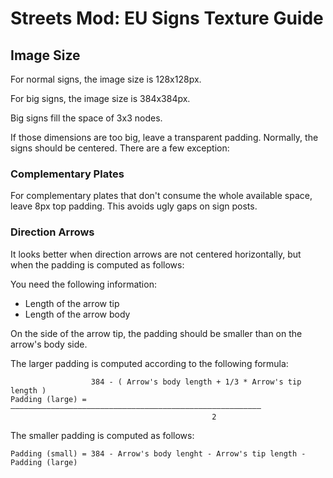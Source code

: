 # Streets Mod: EU Signs Texture Guide

## Image Size
For normal signs, the image size is 128x128px.

For big signs, the image size is 384x384px.

Big signs fill the space of 3x3 nodes.

If those dimensions are too big, leave a transparent padding.
Normally, the signs should be centered. There are a few exception:

### Complementary Plates
For complementary plates that don't consume the whole available space,
leave 8px top padding. This avoids ugly gaps on sign posts.

### Direction Arrows
It looks better when direction arrows are not centered horizontally,
but when the padding is computed as follows:

You need the following information:

* Length of the arrow tip
* Length of the arrow body

On the side of the arrow tip, the padding should be smaller than on the arrow's body side.

The larger padding is computed according to the following formula:

```
                  384 - ( Arrow's body length + 1/3 * Arrow's tip length )
Padding (large) = ––––––––––––––––––––––––––––––––––––––––––––––––––––––––
                                             2
```

The smaller padding is computed as follows:

```
Padding (small) = 384 - Arrow's body lenght - Arrow's tip length - Padding (large) 
```